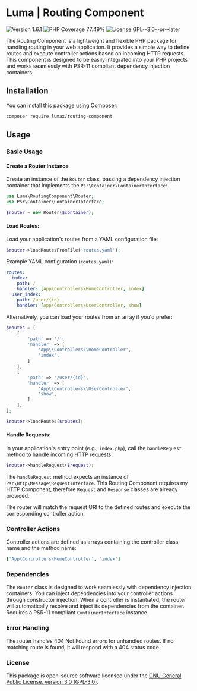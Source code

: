 # Luma | Routing Component

<div>
<!-- Version Badge -->
<img src="https://img.shields.io/badge/Version-1.6.1-blue" alt="Version 1.6.1">
<!-- PHP Coverage Badge -->
<img src="https://img.shields.io/badge/PHP Coverage-77.49%25-orange" alt="PHP Coverage 77.49%">
<!-- License Badge -->
<img src="https://img.shields.io/badge/License-GPL--3.0--or--later-34ad9b" alt="License GPL--3.0--or--later">
</div>

The Routing Component is a lightweight and flexible PHP package for handling routing in your web application. It 
provides a simple way to define routes and execute controller actions based on incoming HTTP requests. This component 
is designed to be easily integrated into your PHP projects and works seamlessly with PSR-11 compliant dependency 
injection containers.

## Installation
You can install this package using Composer:

```bash
composer require lumax/routing-component
```

## Usage

### Basic Usage

#### Create a Router Instance

Create an instance of the `Router` class, passing a dependency injection container that implements the 
`Psr\Container\ContainerInterface`:

```php
use Luma\RoutingComponent\Router;
use Psr\Container\ContainerInterface;

$router = new Router($container);
```

#### Load Routes:

Load your application's routes from a YAML configuration file:

```php
$router->loadRoutesFromFile('routes.yaml');
```

Example YAML configuration (`routes.yaml`):

```yaml
routes:
  index:
    path: /
    handler: [App\Controllers\HomeController, index]
  user_index:
    path: /user/{id}
    handler: [App\Controllers\UserController, show]
```

Alternatively, you can load your routes from an array if you'd prefer:

```php
$routes = [
    [
        'path' => '/',
        'handler' => [
            'App\\Controllers\\HomeController',
            'index',
        ]       
    ],
    [
        'path' => '/user/{id}',
        'handler' => [
            'App\\Controllers\\UserController',
            'show',
        ]       
    ],
];

$router->loadRoutes($routes);
```
  
#### Handle Requests:

In your application's entry point (e.g., `index.php`), call the `handleRequest` method to handle incoming HTTP requests:

```php
$router->handleRequest($request);
```

The `handleRequest` method expects an instance of `Psr\Http\Message\RequestInterface`. This Routing Component requires my
HTTP Component, therefore `Request` and `Response` classes are already provided.

The router will match the request URI to the defined routes and execute the corresponding controller action.

### Controller Actions

Controller actions are defined as arrays containing the controller class name and the method name:

```yaml
['App\Controllers\HomeController', 'index']
```

### Dependencies
The `Router` class is designed to work seamlessly with dependency injection containers. You can inject dependencies 
into your controller actions through constructor injection. When a controller is instantiated, the router will automatically 
resolve and inject its dependencies from the container. Requires a PSR-11 compliant `ContainerInterface` instance.

### Error Handling
The router handles 404 Not Found errors for unhandled routes. If no matching route is found, it will respond with a 
404 status code.

### License
This package is open-source software licensed under the [GNU General Public License, version 3.0 (GPL-3.0)](https://opensource.org/licenses/GPL-3.0).